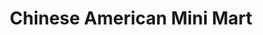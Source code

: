 ---
title: "Chinese American Mini Mart"
url: /cranston/chinese-american-mini-mart/
shop: supermarket
---